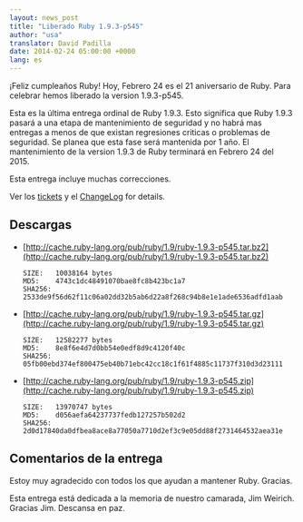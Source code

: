 ```yaml
---
layout: news_post
title: "Liberado Ruby 1.9.3-p545"
author: "usa"
translator: David Padilla
date: 2014-02-24 05:00:00 +0000
lang: es
---
```


¡Feliz cumpleaños Ruby!
Hoy, Febrero 24 es el 21 aniversario de Ruby.
Para celebrar hemos liberado la version 1.9.3-p545.

Esta es la última entrega ordinal de Ruby 1.9.3.
Esto significa que Ruby 1.9.3 pasará a una etapa de mantenimiento de seguridad
y no habrá mas entregas a menos de que existan regresiones criticas o problemas
de seguridad.
Se planea que esta fase será mantenida por 1 año.
El mantenimiento de la version 1.9.3 de Ruby terminará en Febrero 24 del 2015.

Esta entrega incluye muchas correcciones.

Ver los [tickets](https://bugs.ruby-lang.org/projects/ruby-193/issues?set_filter=1&amp;status_id=5)
y el [ChangeLog](http://svn.ruby-lang.org/repos/ruby/tags/v1_9_3_545/ChangeLog) for details.

## Descargas

* [http://cache.ruby-lang.org/pub/ruby/1.9/ruby-1.9.3-p545.tar.bz2](http://cache.ruby-lang.org/pub/ruby/1.9/ruby-1.9.3-p545.tar.bz2)

      SIZE:   10038164 bytes
      MD5:    4743c1dc48491070bae8fc8b423bc1a7
      SHA256: 2533de9f56d62f11c06a02dd32b5ab6d22a8f268c94b8e1e1ade6536adfd1aab

* [http://cache.ruby-lang.org/pub/ruby/1.9/ruby-1.9.3-p545.tar.gz](http://cache.ruby-lang.org/pub/ruby/1.9/ruby-1.9.3-p545.tar.gz)

      SIZE:   12582277 bytes
      MD5:    8e8f6e4d7d0bb54e0edf8d9c4120f40c
      SHA256: 05fb00ebd374ef800475eb40b71ebc42cc18c1f61f4885c11737f310d3d23111

* [http://cache.ruby-lang.org/pub/ruby/1.9/ruby-1.9.3-p545.zip](http://cache.ruby-lang.org/pub/ruby/1.9/ruby-1.9.3-p545.zip)

      SIZE:   13970747 bytes
      MD5:    d056aefa64237737fedb127257b502d2
      SHA256: 2d0d17840da0dfbea8ace8a77050a7710d2ef3c9e05dd88f2731464532aea31e

## Comentarios de la entrega

Estoy muy agradecido con todos los que ayudan a mantener Ruby.
Gracias.

Esta entrega está dedicada a la memoria de nuestro camarada, Jim Weirich.
Gracias Jim. Descansa en paz.
